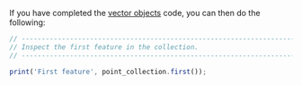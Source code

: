 If you have completed the [vector objects](../../code/features/starter_coords.md) code, you can then do the following: 


```js
// ----------------------------------------------------------------------------
// Inspect the first feature in the collection.
// ----------------------------------------------------------------------------

print('First feature', point_collection.first());

```

